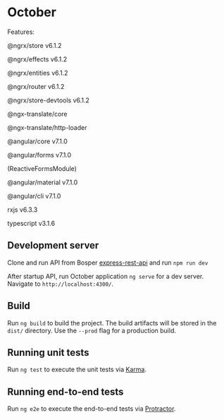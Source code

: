 # October

Features: 


@ngrx/store             v6.1.2

@ngrx/effects           v6.1.2

@ngrx/entities          v6.1.2

@ngrx/router            v6.1.2

@ngrx/store-devtools    v6.1.2



@ngx-translate/core

@ngx-translate/http-loader


@angular/core           v7.1.0

@angular/forms          v7.1.0

  (ReactiveFormsModule)

@angular/material       v7.1.0

@angular/cli            v7.1.0


rxjs                    v6.3.3

typescript              v3.1.6

## Development server

Clone and run API from Bosper [express-rest-api](https://github.com/Bosper/express-rest-api) and run `npm run dev`

After startup API, run October application `ng serve` for a dev server. Navigate to `http://localhost:4300/`.


## Build

Run `ng build` to build the project. The build artifacts will be stored in the `dist/` directory. Use the `--prod` flag for a production build.

## Running unit tests

Run `ng test` to execute the unit tests via [Karma](https://karma-runner.github.io).

## Running end-to-end tests

Run `ng e2e` to execute the end-to-end tests via [Protractor](http://www.protractortest.org/).
